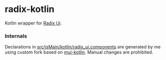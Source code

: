 # radix-kotlin

Kotlin wrapper for [Radix Ui](https://www.radix-ui.com/).

### Internals

Declarations in [src/jsMain/kotlin/radix_ui.components](./src/jsMain/kotlin/radix_ui/components) are generated by me using custom fork based on [mui-kotlin](https://github.com/karakum-team/mui-kotlin). Manual changes are prohibited.</br>